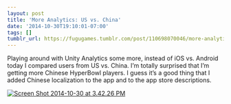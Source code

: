 ```yaml
---
layout: post
title: 'More Analytics: US vs. China'
date: '2014-10-30T19:10:01-07:00'
tags: []
tumblr_url: https://fugugames.tumblr.com/post/110698070046/more-analytics-us-vs-china
---
```

Playing around with Unity Analytics some more, instead of iOS vs. Android today I compared users from US vs. China. I’m totally surprised that I’m getting more Chinese HyperBowl players. I guess it’s a good thing that I added Chinese localization to the app and to the app store descriptions.

[![Screen Shot 2014-10-30 at 3.42.26 PM](http://itshardtofondlepenguins.com/wp-content/uploads/2014/10/Screen-Shot-2014-10-30-at-3.42.26-PM.png)](http://itshardtofondlepenguins.com/wp-content/uploads/2014/10/Screen-Shot-2014-10-30-at-3.42.26-PM.png)

